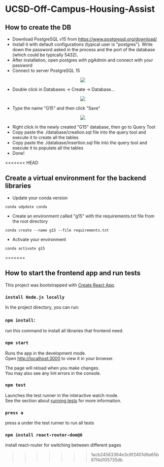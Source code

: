 # UCSD-Off-Campus-Housing-Assist

## How to create the DB
* Download PostgreSQL v15 from https://www.postgresql.org/download/
* Install it with default configurations (typical user is "postgres"). Write down the password asked in the process and the port of the database (which could be typically 5432).
* After installation, open postgres with pgAdmin and connect with your password
* Connect to server PostgreSQL 15
<p align="center">
  <img src="https://user-images.githubusercontent.com/48451191/219546831-9ab5ab85-b938-4abc-9e5b-652645117e00.png">
</p>

* Double click in Databases -> Create -> Database...
<p align="center">
  <img src="https://user-images.githubusercontent.com/48451191/219547470-7f5b4a7c-db94-43b3-98bb-8ab5c920fe7c.png">
</p>

* Type the name "G15" and then click "Save"
<p align="center">
  <img src="https://user-images.githubusercontent.com/48451191/219547670-15956000-3888-4858-842e-b4a8bbbb5122.png">
</p>

* Right click in the newly created "G15" database, then go to Query Tool
* Copy paste the ./database/creation.sql file into the query tool and execute it to create all the tables
* Copy paste the ./database/insertion.sql file into the query tool and execute it to populate all the tables
* Done!

<<<<<<< HEAD
## Create a virtual environment for the backend libraries
* Update your conda version
~~~
conda udpdate conda
~~~
* Create an environment called "g15" with the requirements.txt file from the root directory
~~~
conda create --name g15 --file requirements.txt
~~~
* Activate your environment
~~~
conda activate g15
~~~
=======

## How to start the frontend app and run tests

This project was bootstrapped with [Create React App](https://github.com/facebook/create-react-app).

### `install Node.js locally`

In the project directory, you can run:

### `npm install`:
run this command to install all libraries that frontend need.

### `npm start`

Runs the app in the development mode.\
Open [http://localhost:3000](http://localhost:3000) to view it in your browser.

The page will reload when you make changes.\
You may also see any lint errors in the console.

### `npm test`

Launches the test runner in the interactive watch mode.\
See the section about [running tests](https://facebook.github.io/create-react-app/docs/running-tests) for more information.

### `press a`
press a under the test runner to run all tests

### `npm install react-router-dom@6`
install react-router for switching between different pages

>>>>>>> 1acb24583364e3c8f2401d9a65b97f4d105735db
